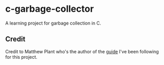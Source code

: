 # c-garbage-collector
A learning project for garbage collection in C.

## Credit
Credit to Matthew Plant who's the author of the [guide](https://maplant.com/gc.html) I've been following for this project.
